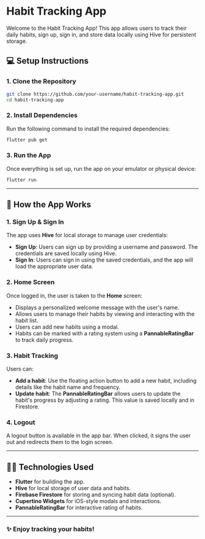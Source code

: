 # Habit Tracking App

Welcome to the Habit Tracking App! This app allows users to track their daily habits, sign up, sign in, and store data locally using Hive for persistent storage.

## 💻 Setup Instructions

### 1. Clone the Repository

```bash
git clone https://github.com/your-username/habit-tracking-app.git
cd habit-tracking-app
```

### 2. Install Dependencies

Run the following command to install the required dependencies:

```bash
flutter pub get
```

### 3. Run the App

Once everything is set up, run the app on your emulator or physical device:

```bash
flutter run
```

---

## 🚀 How the App Works

### 1. **Sign Up & Sign In**

The app uses **Hive** for local storage to manage user credentials:

- **Sign Up**: Users can sign up by providing a username and password. The credentials are saved locally using Hive.
- **Sign In**: Users can sign in using the saved credentials, and the app will load the appropriate user data.

### 2. **Home Screen**

Once logged in, the user is taken to the **Home** screen:

- Displays a personalized welcome message with the user's name.
- Allows users to manage their habits by viewing and interacting with the habit list.
- Users can add new habits using a modal.
- Habits can be marked with a rating system using a **PannableRatingBar** to track daily progress.

### 3. **Habit Tracking**

Users can:

- **Add a habit**: Use the floating action button to add a new habit, including details like the habit name and frequency.
- **Update habit**: The **PannableRatingBar** allows users to update the habit's progress by adjusting a rating. This value is saved locally and in Firestore.

### 4. **Logout**

A logout button is available in the app bar. When clicked, it signs the user out and redirects them to the login screen.

---

## 🧑‍💻 Technologies Used

- **Flutter** for building the app.
- **Hive** for local storage of user data and habits.
- **Firebase Firestore** for storing and syncing habit data (optional).
- **Cupertino Widgets** for iOS-style modals and interactions.
- **PannableRatingBar** for interactive rating of habits.

---

### ✨ Enjoy tracking your habits!
